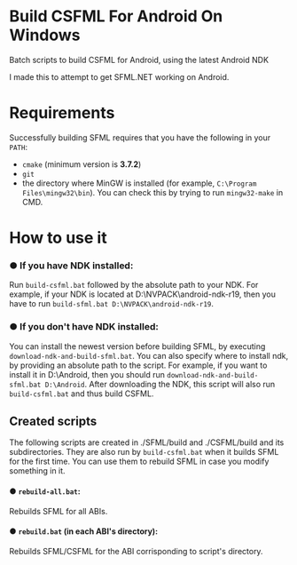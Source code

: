 ﻿# Build CSFML For Android On Windows
Batch scripts to build CSFML for Android, using the latest Android NDK

I made this to attempt to get SFML.NET working on Android.

# Requirements

Successfully building SFML requires that you have the following in your `PATH`:
* `cmake` (minimum version is **3.7.2**)
* `git`
* the directory where MinGW is installed (for example, `C:\Program Files\mingw32\bin`). You can check this by trying to run `mingw32-make` in CMD.

# How to use it

### ● If you have NDK installed:

Run `build-csfml.bat` followed by the absolute path to your NDK. For example, if your NDK is located at D:\NVPACK\android-ndk-r19, then you have to run `build-sfml.bat D:\NVPACK\android-ndk-r19`.
        
### ● If you don't have NDK installed:

You can install the newest version before building SFML, by executing `download-ndk-and-build-sfml.bat`. You can also specify where to install ndk, by providing an absolute path to the script. For example, if you want to install it in D:\Android, then you should run `download-ndk-and-build-sfml.bat D:\Android`. After downloading the NDK, this script will also run `build-csfml.bat` and thus build CSFML.

## Created scripts

The following scripts are created in ./SFML/build and ./CSFML/build and its subdirectories. They are also run by `build-csfml.bat` when it builds SFML for the first time. You can use them to rebuild SFML in case you modify something in it.

#### ● `rebuild-all.bat`: 
Rebuilds SFML for all ABIs.

#### ● `rebuild.bat` (in each ABI's directory): 
Rebuilds SFML/CSFML for the ABI corrisponding to script's directory.


